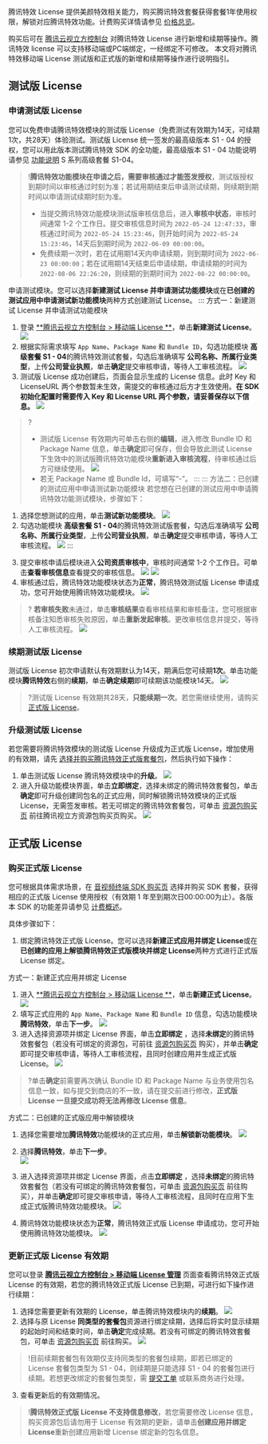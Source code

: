 腾讯特效 License 提供美颜特效相关能力，购买腾讯特效套餐获得套餐1年使用权限，解锁对应腾讯特效功能。计费购买详情请参见 [价格总览](https://cloud.tencent.com/document/product/616/36807)。

购买后可在 [腾讯云视立方控制台](https://console.cloud.tencent.com/vcube) 对腾讯特效 License 进行新增和续期等操作。腾讯特效 license 可以支持移动端或PC端绑定，一经绑定不可修改。 
本文将对腾讯特效移动端 License 测试版和正式版的新增和续期等操作进行说明指引。

[](id:test)
## 测试版 License

### 申请测试版 License[](id:create_test)

您可以免费申请腾讯特效模块的测试版 License（免费测试有效期为14天，可续期1次，共28天）体验测试。测试版 License 统一签发的最高级版本 S1 - 04 的授权，您可以用此版本测试腾讯特效 SDK 的全功能，最高级版本 S1 - 04 功能说明请参见 [功能说明](https://cloud.tencent.com/document/product/616/67043) S 系列高级套餐 S1-04。

> !**腾讯特效功能模块在申请之后，需要审核通过才能签发授权**，测试版授权到期时间以审核通过时刻为准；若试用期结束后申请测试续期，则续期到期时间以申请测试续期时刻为准。
>
> - 当提交腾讯特效功能模块测试版审核信息后，进入**审核中状态**，审核时间通常 1-2 个工作日。提交审核信息时间为 `2022-05-24 12:47:33`，审核通过时间为 `2022-05-24 15:23:46`，则开始时间为 `2022-05-24 15:23:46`，14天后到期时间为 `2022-06-09 00:00:00`。
> - 免费续期一次时，若在试用期14天内申请续期，则到期时间为 `2022-06-23 00:00:00`；若在试用期14天结束后申请续期，申请续期的时间为 `2022-08-06 22:26:20`，则续期的到期时间为 `2022-08-22 00:00:00`。

申请测试模块。您可以选择**新建测试 License 并申请测试功能模块**或在**已创建的测试应用中申请测试新功能模块**两种方式创建测试 License。
<dx-tabs>
::: 方式一：新建测试 License 并申请测试功能模块
1. 登录 [**腾讯云视立方控制台 > 移动端 License **](https://console.cloud.tencent.com/vcube)，单击**新建测试 License**。
![](https://qcloudimg.tencent-cloud.cn/raw/4d63d6f14f82ba1775083ed461c5f5db.png)
2. 根据实际需求填写 `App Name`、`Package Name` 和 `Bundle ID`，勾选功能模块 **高级套餐 S1 - 04**的腾讯特效测试套餐，勾选后准确填写 **公司名称、所属行业类型**，上传**公司营业执照**，单击**确定**提交审核申请，等待人工审核流程。
![](https://qcloudimg.tencent-cloud.cn/raw/1e920a18e8e06fafbd9af73c1fff3543.png)
3. 测试版 License 成功创建后，页面会显示生成的 License 信息。此时 Key 和 LicenseURL 两个参数暂未生效，需提交的审核通过后方才生效使用。**在 SDK 初始化配置时需要传入 Key 和 License URL 两个参数，请妥善保存以下信息。**
![](https://qcloudimg.tencent-cloud.cn/raw/c78143569f99c2aad80a2e3268a4240a.png)
> ?
> - 测试版 License 有效期内可单击右侧的**编辑**，进入修改 Bundle ID 和 Package Name 信息，单击**确定**即可保存，但会导致此测试 License 下生效中的测试版腾讯特效功能模块**重新进入审核流程**，待审核通过后方可继续使用。
>   ![](https://qcloudimg.tencent-cloud.cn/raw/09de9264eaa7a5bcc5c85d43f97d785c.png)
> - 若无 Package Name 或 Bundle Id，可填写“-”。
:::
::: 方法二：已创建的测试应用中申请测试新功能模块
若您想在已创建的测试应用中申请腾讯特效功能测试模块，步骤如下：
1. 选择您想测试的应用，单击**测试新功能模块**。
![](https://qcloudimg.tencent-cloud.cn/raw/6be952eb22fdc3db08c931c250a84e9c.png)
2. 勾选功能模块 **高级套餐 S1 - 04**的腾讯特效测试版套餐，勾选后准确填写 **公司名称、所属行业类型**，上传**公司营业执照**，单击**确定**提交审核申请，等待人工审核流程。 
![](https://qcloudimg.tencent-cloud.cn/raw/cb38326ce794c76aecf3f8f893b9ac80.png)
:::
</dx-tabs>

3. 提交审核申请后模块进入**公司资质审核中**，审核时间通常 1-2 个工作日。可单击**查看审核信息**查看提交的审核信息。
![](https://qcloudimg.tencent-cloud.cn/raw/96ca8e3ee3fd42c22205d76ba5288517.png)
![](https://qcloudimg.tencent-cloud.cn/raw/9ee26ec97685f4fd881804ccf204ebcb.png)
4. 审核通过后，腾讯特效功能模块状态为**正常**，腾讯特效测试版 License 申请成功，您可开始使用腾讯特效功能模块。
![](https://qcloudimg.tencent-cloud.cn/raw/a3d6b29b0b824f23a18ea93f5adbf016.png)
>? **若审核失败**未通过，单击**审核结果**查看审核结果和审核备注，您可根据审核备注知悉审核失败原因，单击**重新发起审核**。更改审核信息并提交，等待人工审核流程。
>![](https://qcloudimg.tencent-cloud.cn/raw/79eeef69825781c95061536296be94c0.png)

[](id:renewal_test)
### 续期测试版 License
测试版 License 初次申请默认有效期默认为14天，期满后您可续期**1次**。单击功能模块**腾讯特效**右侧的**续期**，单击**确定续期**即可续期该功能模块14天。
![](https://qcloudimg.tencent-cloud.cn/raw/5da5f8b6b35cf7afe8ef74a6407e9145.png)

> ?测试版 License 有效期共28天，**只能续期一次**。若您需继续使用，请购买 [正式版 License](https://cloud.tencent.com/document/product/616/65879)。

[](id:upgrade_test)
### 升级测试版 License
若您需要将腾讯特效模块的测试版 License 升级成为正式版 License，增加使用的有效期，请先 [选择并购买腾讯特效正式版套餐包](https://buy.cloud.tencent.com/vcube?type=magic)，然后执行如下操作：
1. 单击测试版 License 腾讯特效模块中的**升级**。
![](https://qcloudimg.tencent-cloud.cn/raw/3cf3633ecd1a093d61b4b1561c18d4da.png)
2. 进入升级功能模块界面，单击**立即绑定**，选择未绑定的腾讯特效套餐包，单击**确定**即可升级创建同包名的正式应用，同时解锁腾讯特效模块的正式版 License，无需签发审核。若无可绑定的腾讯特效套餐包，可单击 [资源包购买页](https://buy.cloud.tencent.com/vcube?type=magic) 前往腾讯视立方资源包购买页购买。
![](https://qcloudimg.tencent-cloud.cn/raw/9c3134446ec1584428cf88b8859fefa9.png)

[](id:formal)
## 正式版 License
[](id:create_formal)
### 购买正式版 License
您可根据具体需求场景，在 [音视频终端 SDK 购买页](https://buy.cloud.tencent.com/vcube?type=magic) 选择并购买 SDK 套餐，获得相应的正式版 License 使用授权（有效期 1 年至到期次日00:00:00为止）。各版本 SDK 的功能差异请参见 [计费概述](https://cloud.tencent.com/document/product/616/36807)。


具体步骤如下：
1. 绑定腾讯特效正式版 License。您可以选择**新建正式应用并绑定 License**或在**已创建的应用上解锁腾讯特效正式版模块并绑定 License**两种方式进行正式版 License 绑定。 

方式一：新建正式应用并绑定 License
1. 进入 [**腾讯云视立方控制台 > 移动端 License **](https://console.cloud.tencent.com/vcube)，单击**新建正式 License**。  
![](https://qcloudimg.tencent-cloud.cn/raw/7d7b23dd672ea2c877eab6beb112ea47.png) 
2. 填写正式应用的 `App Name`、`Package Name` 和 `Bundle ID` 信息，勾选功能模块**腾讯特效**，单击**下一步**。
![](https://qcloudimg.tencent-cloud.cn/raw/eb9f029e9e4935f1a33ea1849872cbba.png) 
3. 进入选择资源项并绑定 License 界面，单击**立即绑定** ，选择**未绑定**的腾讯特效套餐包（若没有可绑定的资源包，可前往 [资源包购买页](https://buy.cloud.tencent.com/vcube?type=magic) 购买），并单击**确定**即可提交审核申请，等待人工审核流程，且同时创建应用并生成正式版 License。 
![](https://qcloudimg.tencent-cloud.cn/raw/1d04924b15bb61ca6e0d816a5b1dab1d.png) 
> ?单击**确定**前需要再次确认 Bundle ID 和 Package Name 与业务使用包名信息一致，如与提交到商店的不一致，请在提交前进行修改，**正式版 License 一旦提交成功将无法再修改 License 信息**。 

方式二：已创建的正式版应用中解锁模块
1. 选择您需要增加**腾讯特效**功能模块的正式应用，单击**解锁新功能模块**。
![](https://qcloudimg.tencent-cloud.cn/raw/c6a4c17f357819a009b095c4d201445d.png) 
2. 选择**腾讯特效**，单击**下一步**。  
![](https://qcloudimg.tencent-cloud.cn/raw/62e3f1a5dec99d45c7f5a3278e72f8e0.png)
3. 进入选择资源项并绑定 License 界面，点击**立即绑定** ，选择**未绑定**的腾讯特效套餐包（若没有可绑定的腾讯特效套餐包，可单击 [资源包购买页](https://buy.cloud.tencent.com/vcube?type=magic) 前往购买），并单击**确定**即可提交审核申请，等待人工审核流程，且同时在应用下生成正式版腾讯特效功能模块。
![](https://qcloudimg.tencent-cloud.cn/raw/5444f51bc0e88ed7ef4947685f52ea97.png)


2. 腾讯特效功能模块状态为**正常**，腾讯特效正式版 License 申请成功，您可开始使用腾讯特效功能模块。
![](https://qcloudimg.tencent-cloud.cn/raw/8780adfc2e0a1ca0190c48c94002092b.png)


[](id:upgrade_formal)
### 更新正式版 License 有效期
您可以登录  [**腾讯云视立方控制台 > 移动端 License 管理**](https://console.cloud.tencent.com/vcube) 页面查看腾讯特效正式版 License 的有效期，若您的腾讯特效正式版 License 已到期，可进行如下操作进行续期：
1. 选择您需要更新有效期的 License，单击腾讯特效模块内的**续期**。
![](https://qcloudimg.tencent-cloud.cn/raw/aa2b21f5de49227a563c072f5e45c716.png)
2. 选择与原 License **同类型的套餐包**资源进行绑定续期，选择后将实时显示续期的起始时间和结束时间，单击**确定**完成续期。若没有可绑定的腾讯特效套餐包，可单击 [资源包购买页](https://buy.cloud.tencent.com/vcube?type=magic) 前往购买。
![](https://qcloudimg.tencent-cloud.cn/raw/1147fc8b546152d06f509a32396e48c9.png)
>!目前续期套餐包有效期仅支持同类型的套餐包续期，即若已绑定的 License 套餐包类型为 S1 - 04，则续期是只能选择 S1 - 04 的套餐包进行续期。若想更改绑定的套餐包类型，需 [提交工单](https://console.cloud.tencent.com/workorder/category) 或联系商务进行处理。
3. 查看更新后的有效期情况。
> !**腾讯特效正式版 License 不支持信息修改**，若您需要修改 License 信息，购买资源包后请勿用于 License 有效期的更新，请单击**创建应用并绑定 License**重新创建应用新增 License 绑定新的包名信息。
